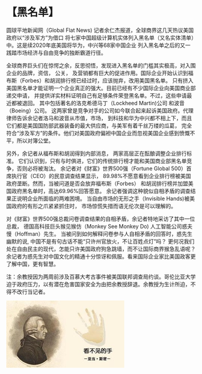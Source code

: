 # 【黑名单】

圆球平地新闻网（Global Flat News) 记者余仁杰报道，全球商界这几天热议美国政府以“涉及军方”为借口
将七家中国超级计算机实体列入黑名单（又名实体清单）中。这是续2020年底美国将华为，中兴等68家中国企业
列入黑名单之后的又一践踏市场经济与自由竞争的独断霸道行径。

全球商界巨头们在惊愕之余，反思彻悟，发现进入黑名单的门槛其实极高，对入围企业的品牌，资信， 公关，
及营销都有巨大的促进作用。国际企业开始认识到福布斯（Forbes）和胡润排行榜已经过时，应该抛弃，改用美国黑名单。
只有挤入美国黑名单才能证明一个企业真正的强大。目前已经有不少国际企业向美国商业部递交申请，
并提供详实材料证明自己有足够条件荣登黑名单。不过，这些申请最近都被退回。
其中包括著名的洛克希德马丁（Lockheed Martin)公司 和波音（Boeing）公司。
这两家曾是竞争对手的公司如今联合起来起诉美国政府。代理律师告诉余记者洛马和波音从市值，市场，
到科技和华为中兴都不相上下，而且它们都是美国国防部武器装备的最大供应商，与美军有着千丝万缕的瓜葛，
完全符合“涉及军方”的条件。他们对美国政府偏袒中国企业而忽视美国企业感到愤慨不平，所以对簿公堂。

另外，余记者从福布斯和胡润得到内部消息， 两家高层正在酝酿调整企业排行标准。
它们认识到，只有与时俱进，它们的传统排行榜才能和美国商业部黑名单竞争，否则必将被淘汰。
余记者对《财富》世界500强（Fortune Global 500）首席执行官（CEO）的民意调查结果显示，
89.98%不愿意看到企业排行榜被美国政府垄断。然而，当被问道是否会放弃福布斯（Forbes）
和胡润排行榜并加盟美国政府黑名单时，高达69.96%回答愿意。
余记者强调这种貌似自相矛盾的调查结果正说明企业所面临的两难困境。
当自由市场的无形之手（Invisible Hands)被美国政府的有形之爪紧紧抓住时，
市场惊慌失措而语无伦次是可以理解的。

对《财富》世界500强总裁问卷调查结果的自相矛盾，余记者特地采访了其中一位总裁， 
德国高科技巨头猴见猴仿（Monkey See Monkey Do) 人工智能公司惑夫慢（Hoffman）先生。
当被问到如何解释问卷参与人自相矛盾的回答时，惑先生幽默的说, 中国不是有句古话不能“只许州官放火，不让百姓点灯”吗？
更何况我们处在自由民主的现代，怎能只许美国政府狗急跳墙，而不让国际商界猴急乱语呢？
余记者为惑先生对中国文化的精通十分惊讶和佩服。看来国际企业家比美国政客更了解中国，更有智慧。

注：余教授因为两周前涉及百慕大考古事件被美国联邦调查局约谈。哥伦比亚大学迫于政府压力，以有潜在危害国家安全为由把余教授辞退。余教授为生计所迫，不得不改行当记者。

![](35.jpg)